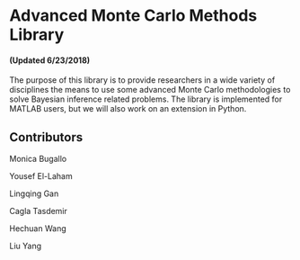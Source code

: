 # Advanced Monte Carlo Methods Library 
#### (Updated 6/23/2018)
The purpose of this library is to provide researchers in a wide variety of disciplines the means to use some advanced Monte Carlo
methodologies to solve Bayesian inference related problems. The library is implemented for MATLAB users, but we will also work on 
an extension in Python. 

## Contributors
Monica Bugallo

Yousef El-Laham     

Lingqing Gan       

Cagla Tasdemir      

Hechuan Wang        

Liu Yang            

